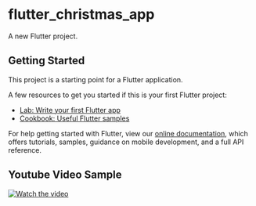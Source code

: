 # flutter_christmas_app

A new Flutter project.

## Getting Started

This project is a starting point for a Flutter application.

A few resources to get you started if this is your first Flutter project:

- [Lab: Write your first Flutter app](https://flutter.dev/docs/get-started/codelab)
- [Cookbook: Useful Flutter samples](https://flutter.dev/docs/cookbook)

For help getting started with Flutter, view our
[online documentation](https://flutter.dev/docs), which offers tutorials,
samples, guidance on mobile development, and a full API reference.

## Youtube Video Sample
[![Watch the video](https://img.youtube.com/vi/w2CMtpd6uac/maxresdefault.jpg)](https://youtu.be/w2CMtpd6uac)
